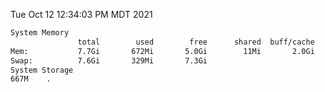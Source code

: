 Tue Oct 12 12:34:03 PM MDT 2021
```bash
System Memory
               total        used        free      shared  buff/cache   available
Mem:           7.7Gi       672Mi       5.0Gi        11Mi       2.0Gi       6.7Gi
Swap:          7.6Gi       329Mi       7.3Gi
System Storage
667M	.
```
```bash
